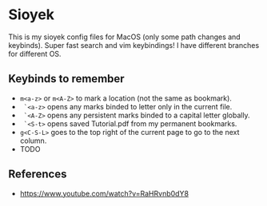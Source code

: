# Sioyek

This is my sioyek config files for MacOS (only some path changes and keybinds).
Super fast search and vim keybindings!
I have different branches for different OS.

## Keybinds to remember
- ```m<a-z>``` or ```m<A-Z>``` to mark a location (not the same as bookmark).
- ``` `<a-z>``` opens any marks binded to letter only in the current file.
- ``` `<A-Z>``` opens any persistent marks binded to a capital letter globally.
- ``` `<S-t>``` opens saved Tutorial.pdf from my permanent bookmarks.
- `g<C-S-L>` goes to the top right of the current page to go to the next column.
- TODO


## References
- https://www.youtube.com/watch?v=RaHRvnb0dY8
